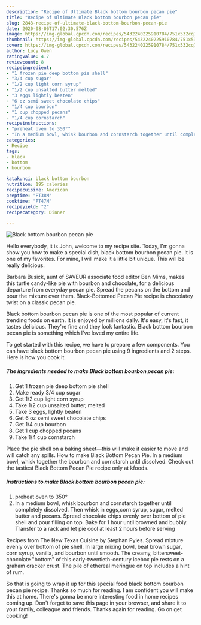 ```yaml
---
description: "Recipe of Ultimate Black bottom bourbon pecan pie"
title: "Recipe of Ultimate Black bottom bourbon pecan pie"
slug: 2843-recipe-of-ultimate-black-bottom-bourbon-pecan-pie
date: 2020-08-06T17:02:30.576Z
image: https://img-global.cpcdn.com/recipes/5432240225910784/751x532cq70/black-bottom-bourbon-pecan-pie-recipe-main-photo.jpg
thumbnail: https://img-global.cpcdn.com/recipes/5432240225910784/751x532cq70/black-bottom-bourbon-pecan-pie-recipe-main-photo.jpg
cover: https://img-global.cpcdn.com/recipes/5432240225910784/751x532cq70/black-bottom-bourbon-pecan-pie-recipe-main-photo.jpg
author: Lucy Owen
ratingvalue: 4.7
reviewcount: 8
recipeingredient:
- "1 frozen pie deep bottom pie shell"
- "3/4 cup sugar"
- "1/2 cup light corn syrup"
- "1/2 cup unsalted butter melted"
- "3 eggs lightly beaten"
- "6 oz semi sweet chocolate chips"
- "1/4 cup bourbon"
- "1 cup chopped pecans"
- "1/4 cup cornstarch"
recipeinstructions:
- "preheat oven to 350°"
- "In a medium bowl, whisk bourbon and cornstarch together until completely dissolved. Then whisk in eggs,corn syrup, sugar, melted butter and pecans. Spread chocolate chips evenly over bottom of pie shell and pour filling on top. Bake for 1 hour until browned and bubbly. Transfer to a rack and let pie cool at least 2 hours before serving"
categories:
- Recipe
tags:
- black
- bottom
- bourbon

katakunci: black bottom bourbon 
nutrition: 195 calories
recipecuisine: American
preptime: "PT38M"
cooktime: "PT47M"
recipeyield: "2"
recipecategory: Dinner

---
```



![Black bottom bourbon pecan pie](https://img-global.cpcdn.com/recipes/5432240225910784/751x532cq70/black-bottom-bourbon-pecan-pie-recipe-main-photo.jpg)

Hello everybody, it is John, welcome to my recipe site. Today, I'm gonna show you how to make a special dish, black bottom bourbon pecan pie. It is one of my favorites. For mine, I will make it a little bit unique. This will be really delicious.

Barbara Busick, aunt of SAVEUR associate food editor Ben Mims, makes this turtle candy-like pie with bourbon and chocolate, for a delicious departure from everyday pecan pie. Spread the pecans on the bottom and pour the mixture over them. Black-Bottomed Pecan Pie recipe is chocolatey twist on a classic pecan pie.

Black bottom bourbon pecan pie is one of the most popular of current trending foods on earth. It is enjoyed by millions daily. It's easy, it's fast, it tastes delicious. They're fine and they look fantastic. Black bottom bourbon pecan pie is something which I've loved my entire life.


To get started with this recipe, we have to prepare a few components. You can have black bottom bourbon pecan pie using 9 ingredients and 2 steps. Here is how you cook it.

<!--inarticleads1-->

##### The ingredients needed to make Black bottom bourbon pecan pie:

1. Get 1 frozen pie deep bottom pie shell
1. Make ready 3/4 cup sugar
1. Get 1/2 cup light corn syrup
1. Take 1/2 cup unsalted butter, melted
1. Take 3 eggs, lightly beaten
1. Get 6 oz semi sweet chocolate chips
1. Get 1/4 cup bourbon
1. Get 1 cup chopped pecans
1. Take 1/4 cup cornstarch


Place the pie shell on a baking sheet—this will make it easier to move and will catch any spills. How to make Black Bottom Pecan Pie. In a medium bowl, whisk together the bourbon and cornstarch until dissolved. Check out the tastiest Black Bottom Pecan Pie recipe only at kfoods. 

<!--inarticleads2-->

##### Instructions to make Black bottom bourbon pecan pie:

1. preheat oven to 350°
1. In a medium bowl, whisk bourbon and cornstarch together until completely dissolved. Then whisk in eggs,corn syrup, sugar, melted butter and pecans. Spread chocolate chips evenly over bottom of pie shell and pour filling on top. Bake for 1 hour until browned and bubbly. Transfer to a rack and let pie cool at least 2 hours before serving


Recipes from The New Texas Cuisine by Stephan Pyles. Spread mixture evenly over bottom of pie shell. In large mixing bowl, beat brown sugar, corn syrup, vanilla, and bourbon until smooth. The creamy, bittersweet-chocolate &#34;bottom&#34; of this early-twentieth-century icebox pie rests on a graham cracker crust. The pile of ethereal meringue on top includes a hint of rum. 

So that is going to wrap it up for this special food black bottom bourbon pecan pie recipe. Thanks so much for reading. I am confident you will make this at home. There's gonna be more interesting food in home recipes coming up. Don't forget to save this page in your browser, and share it to your family, colleague and friends. Thanks again for reading. Go on get cooking!
